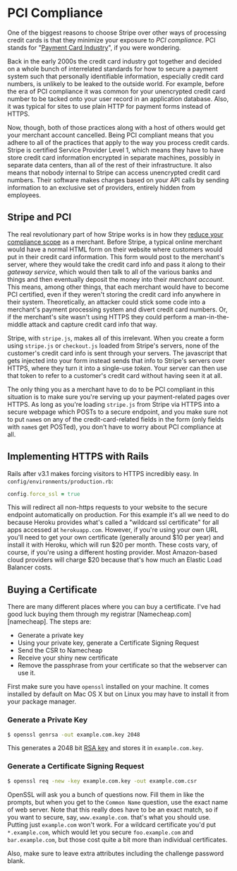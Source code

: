 # PCI Compliance

[pci]: https://www.pcisecuritystandards.org
[stripe_pci]: https://stripe.com/help/security
[rsa]: http://en.wikipedia.org/wiki/RSA_(algorithm)

One of the biggest reasons to choose Stripe over other ways of processing credit cards is that they minimize your exposure to *PCI compliance*. PCI stands for "[Payment Card Industry][pci]", if you were wondering.

Back in the early 2000s the credit card industry got together and decided on a whole bunch of interrelated standards for how to secure a payment system such that personally identifiable information, especially credit card numbers, is unlikely to be leaked to the outside world. For example, before the era of PCI compliance it was common for your unencrypted credit card number to be tacked onto your user record in an application database. Also, it was typical for sites to use plain HTTP for payment forms instead of HTTPS.

Now, though, both of those practices along with a host of others would get your merchant account cancelled. Being PCI compliant means that you adhere to all of the practices that apply to the way you process credit cards. Stripe is certified Service Provider Level 1, which means they have to have store credit card information encrypted in separate machines, possibly in separate data centers, than all of the rest of their infrastructure. It also means that nobody internal to Stripe can access unencrypted credit card numbers. Their software makes charges based on your API calls by sending information to an exclusive set of providers, entirely hidden from employees.

## Stripe and PCI

The real revolutionary part of how Stripe works is in how they [reduce your compliance scope][stripe_pci] as a merchant. Before Stripe, a typical online merchant would have a normal HTML form on their website where customers would put in their credit card information. This form would post to the merchant's server, where they would take the credit card info and pass it along to their *gateway service*, which would then talk to all of the various banks and things and then eventually deposit the money into their *merchant account*. This means, among other things, that each merchant would have to become PCI certified, even if they weren't storing the credit card info anywhere in their system. Theoretically, an attacker could stick some code into a merchant's payment processing system and divert credit card numbers. Or, if the merchant's site wasn't using HTTPS they could perform a man-in-the-middle attack and capture credit card info that way.

Stripe, with `stripe.js`, makes all of this irrelevant. When you create a form using `stripe.js` or `checkout.js` loaded from Stripe's servers, none of the customer's credit card info is sent through your servers. The javascript that gets injected into your form instead sends that info to Stripe's servers over HTTPS, where they turn it into a single-use *token*. Your server can then use that token to refer to a customer's credit card without having seen it at all.

The only thing you as a merchant have to do to be PCI compliant in this situation is to make sure you're serving up your payment-related pages over HTTPS. As long as you're loading `stripe.js` from Stripe via HTTPS into a secure webpage which POSTs to a secure endpoint, and you make sure not to put `name`s on any of the credit-card-related fields in the form (only fields with `name`s get POSTed), you don't have to worry about PCI compliance at all.

## Implementing HTTPS with Rails

Rails after v3.1 makes forcing visitors to HTTPS incredibly easy. In `config/environments/production.rb`:

```ruby
config.force_ssl = true
```

This will redirect all non-https requests to your website to the secure endpoint automatically on production. For this example it's all we need to do because Heroku provides what's called a "wildcard ssl certificate" for all apps accessed at `herokuapp.com`. However, if you're using your own URL you'll need to get your own certificate (generally around $10 per year) and install it with Heroku, which will run $20 per month. These costs vary, of course, if you're using a different hosting provider. Most Amazon-based cloud providers will charge $20 because that's how much an Elastic Load Balancer costs.

## Buying a Certificate

There are many different places where you can buy a certificate. I've had good luck buying them through my registrar [Namecheap.com][namecheap]. The steps are:

* Generate a private key
* Using your private key, generate a Certificate Signing Request
* Send the CSR to Namecheap
* Receive your shiny new certificate
* Remove the passphrase from your certificate so that the webserver can use it.

First make sure you have `openssl` installed on your machine. It comes installed by default on Mac OS X but on Linux you may have to install it from your package manager.

### Generate a Private Key

```bash
$ openssl genrsa -out example.com.key 2048
```

This generates a 2048 bit [RSA key][rsa] and stores it in `example.com.key`.

### Generate a Certificate Signing Request

```bash
$ openssl req -new -key example.com.key -out example.com.csr
```

OpenSSL will ask you a bunch of questions now. Fill them in like the prompts, but when you get to the `Common Name` question, use the exact name of web server. Note that this really does have to be an exact match, so if you want to secure, say, `www.example.com`. that's what you should use. Putting just `example.com` won't work. For a wildcard certificate you'd put `*.example.com`, which would let you secure `foo.example.com` and `bar.example.com`, but those cost quite a bit more than individual certificates.

Also, make sure to leave extra attributes including the challenge password blank.

### 